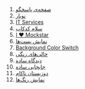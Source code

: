 <ol>
  <li><a href="https://github.com/mesbahpour/codecup/tree/main/33043">صفحه‌ی پاسخگو</a></li>
   <li><a href="https://github.com/mesbahpour/codecup/tree/main/182542">نوبار</a></li>
  <li><a href="https://github.com/mesbahpour/codecup/tree/main/182261">IT Services</a></li>
  <li><a href="https://github.com/mesbahpour/codecup/tree/main/132260">سلام کدکاپ</a></li>
  <li><a href="https://github.com/mesbahpour/codecup/tree/main/182260">I ❤ Mockstar</a></li>
  <li><a href="https://github.com/mesbahpour/codecup/tree/main/182544">نمایش پست‌ها</a></li>
  <li><a href="https://github.com/mesbahpour/codecup/tree/main/49606"> Background Color Switch</a></li>
  <li><a href="https://github.com/mesbahpour/codecup/tree/main/21220"> خالی‌های رنگی</a></li>
  <li><a href="https://github.com/mesbahpour/codecup/tree/main/15681">دیدگاه ساده</a></li>
  <li><a href="https://github.com/mesbahpour/codecup/tree/main/15682">جابجایی ساده</a></li>
  <li><a href="https://github.com/mesbahpour/codecup/tree/main/15688">دوزیستان ناکام</a></li>
  <li><a href="https://github.com/mesbahpour/codecup/tree/main/15689">نمایش رنگ‌ها</a></li>
</ol>
